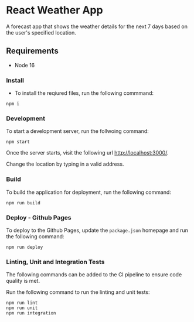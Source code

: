 # React Weather App

A forecast app that shows the weather details for the next 7 days based on the user's specified location.

## Requirements

- Node 16

### Install

- To install the reqiured files, run the following commmand:

```
npm i
```

### Development

To start a development server, run the follwoing command:

```
npm start
```

Once the server starts, visit the following url [http://localhost:3000/](http://localhost:3000/).

Change the location by typing in a valid address.

### Build 

To build the application for deployment, run the following command:

```
npm run build
```

### Deploy - Github Pages

To deploy to the Github Pages, update the `package.json` homepage and run the following command:

```
npm run deploy
```

### Linting, Unit and Integration Tests

The following commands can be added to the CI pipeline to ensure code quality is met.

Run the following command to run the linting and unit tests:

```
npm run lint
npm run unit
npm run integration
```